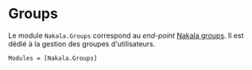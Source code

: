 # Groups

Le module `Nakala.Groups` correspond au *end-point* [Nakala groups](https://api.nakala.fr/doc#operations-tag-groups). Il est dédié à la gestion des groupes d'utilisateurs.

```@autodocs
Modules = [Nakala.Groups]
```